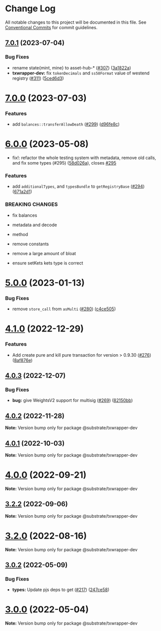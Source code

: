 # Change Log

All notable changes to this project will be documented in this file.
See [Conventional Commits](https://conventionalcommits.org) for commit guidelines.

## [7.0.1](https://github.com/paritytech/txwrapper-core/compare/v7.0.0...v7.0.1) (2023-07-04)


### Bug Fixes

* rename state{mint, mine} to asset-hub-* ([#307](https://github.com/paritytech/txwrapper-core/issues/307)) ([3a1822a](https://github.com/paritytech/txwrapper-core/commit/3a1822a4fca281f4ad4dffc9ee97bdcd10504094))
* **txwrapper-dev:** fix `tokenDecimals` and `ss58Format` value of westend registry ([#311](https://github.com/paritytech/txwrapper-core/issues/311)) ([5ced6d3](https://github.com/paritytech/txwrapper-core/commit/5ced6d396d52494a3810213dc6d8eaa33cdac815))





# [7.0.0](https://github.com/paritytech/txwrapper-core/compare/v6.0.1...v7.0.0) (2023-07-03)


### Features

* add `balances::transferAllowDeath` ([#299](https://github.com/paritytech/txwrapper-core/issues/299)) ([d96fe8c](https://github.com/paritytech/txwrapper-core/commit/d96fe8cd317c741b017fd89b4788c934f9bf4a10))





# [6.0.0](https://github.com/paritytech/txwrapper-core/compare/v5.0.1...v6.0.0) (2023-05-08)


* fix!: refactor the whole testing system with metadata, remove old calls, and fix some types (#295) ([58d026a](https://github.com/paritytech/txwrapper-core/commit/58d026ad7c0d9eaa0816fddf33735d4015e22edd)), closes [#295](https://github.com/paritytech/txwrapper-core/issues/295)


### Features

* add `additionalTypes`, and `typesBundle` to `getRegistryBase` ([#294](https://github.com/paritytech/txwrapper-core/issues/294)) ([671a2d1](https://github.com/paritytech/txwrapper-core/commit/671a2d168a114866455aff2f01d0d019eeeed2d3))


### BREAKING CHANGES

* fix balances

* metadata and decode

* method

* remove constants

* remove a large amount of bloat

* ensure setKets kets type is correct





# [5.0.0](https://github.com/paritytech/txwrapper-core/compare/v4.1.0...v5.0.0) (2023-01-13)


### Bug Fixes

* remove `store_call` from `asMulti` ([#280](https://github.com/paritytech/txwrapper-core/issues/280)) ([c4ce505](https://github.com/paritytech/txwrapper-core/commit/c4ce505fa96917ac20da5aa5621196fbff83fd38))





# [4.1.0](https://github.com/paritytech/txwrapper-core/compare/v4.0.3...v4.1.0) (2022-12-29)


### Features

* Add create pure and kill pure transaction for version > 0.9.30 ([#276](https://github.com/paritytech/txwrapper-core/issues/276)) ([8af876e](https://github.com/paritytech/txwrapper-core/commit/8af876ee76e2c572f16c06ca838eecd020eaa3b9))





## [4.0.3](https://github.com/paritytech/txwrapper-core/compare/v4.0.2...v4.0.3) (2022-12-07)


### Bug Fixes

* **bug:** give WeightsV2 support for multisig  ([#269](https://github.com/paritytech/txwrapper-core/issues/269)) ([82150bb](https://github.com/paritytech/txwrapper-core/commit/82150bb06ccad6ef691affab98922266efe0e48b))





## [4.0.2](https://github.com/paritytech/txwrapper-core/compare/v4.0.1...v4.0.2) (2022-11-28)

**Note:** Version bump only for package @substrate/txwrapper-dev





## [4.0.1](https://github.com/paritytech/txwrapper-core/compare/v4.0.0...v4.0.1) (2022-10-03)

**Note:** Version bump only for package @substrate/txwrapper-dev





# [4.0.0](https://github.com/paritytech/txwrapper-core/compare/v3.2.2...v4.0.0) (2022-09-21)

**Note:** Version bump only for package @substrate/txwrapper-dev





## [3.2.2](https://github.com/paritytech/txwrapper-core/compare/v3.2.1...v3.2.2) (2022-09-06)

**Note:** Version bump only for package @substrate/txwrapper-dev





# [3.2.0](https://github.com/paritytech/txwrapper-core/compare/v3.1.7...v3.2.0) (2022-08-16)

**Note:** Version bump only for package @substrate/txwrapper-dev





## [3.0.2](https://github.com/paritytech/txwrapper-core/compare/v3.0.1...v3.0.2) (2022-05-09)


### Bug Fixes

* **types:** Update pjs deps to get ([#217](https://github.com/paritytech/txwrapper-core/issues/217)) ([247ce58](https://github.com/paritytech/txwrapper-core/commit/247ce5869081f24ded7ae7f35703df6907a05273))





# [3.0.0](https://github.com/paritytech/txwrapper-core/compare/v2.0.3...v3.0.0) (2022-05-04)

**Note:** Version bump only for package @substrate/txwrapper-dev
